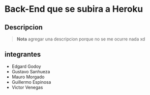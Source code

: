 # Back-End que se subira a Heroku

## Descripcion

> **Nota** agregar una descripcion porque no se me ocurre nada xd

## integrantes

- Edgard Godoy
- Gustavo Sanhueza
- Mauro Morgado
- Guillermo Espinosa
- Victor Venegas
